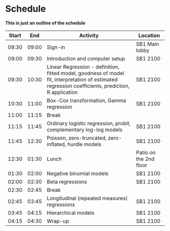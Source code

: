 # Schedule

**This is just an outline of the schedule**

|Start|End|Activity|Location|
|-----|-----|--------|--------|
|08:30|09:00|Sign-in|SB1 Main lobby|
|09:00|09:30|Introduction and computer setup|SB1 2100|
|09:30|10:30|Linear Regression - definition, fitted model, goodness of model fit, interpretation of estimated regression coefficients, prediction, R application|SB1 2100|
|10:30|11:00|Box-Cox transformation, Gamma regression|SB1 2100|
|11:00|11:15|Break||
|11:15|11:45|Ordinary logistic regression, probit, complementary log-log models|SB1 2100|
|11:45|12:30|Poisson, zero-truncated, zero-inflated, hurdle models|SB1 2100|
|12:30|01:30|Lunch|Patio on the 2nd floor|
|01:30|02:00|Negative binomial models|SB1 2100|
|02:00|02:30|Beta regressions|SB1 2100|
|02:30|02:45|Break||
|02:45|03:45|Longitudinal (repeated measures) regressions|SB1 2100|
|03:45|04:15|Hierarchical models|SB1 2100|
|04:15|04:30|Wrap-up|SB1 2100|
